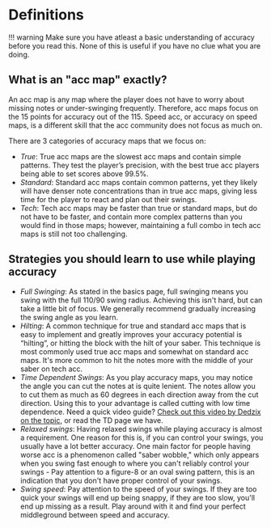 # Definitions

!!! warning
    Make sure you have atleast a basic understanding of accuracy before you read this. None of this is useful if you have no clue what you are doing.

## What is an "acc map" exactly?

An acc map is any map where the player does not have to worry about missing notes or under-swinging frequently. Therefore, acc maps focus on the 15 points for accuracy out of the 115. Speed acc, or accuracy on speed maps, is a different skill that the acc community does not focus as much on.

There are 3 categories of accuracy maps that we focus on:

- _True_: True acc maps are the slowest acc maps and contain simple patterns. They test the player’s precision, with the best true acc players being able to set scores above 99.5%.
- _Standard_: Standard acc maps contain common patterns, yet they likely will have denser note concentrations than in true acc maps, giving less time for the player to react and plan out their swings.
- _Tech_: Tech acc maps may be faster than true or standard maps, but do not have to be faster, and contain more complex patterns than you would find in those maps; however, maintaining a full combo in tech acc maps is still not too challenging.

## Strategies you should learn to use while playing accuracy

- _Full Swinging_: As stated in the basics page, full swinging means you swing with the full 110/90 swing radius. Achieving this isn't hard, but can take a little bit of focus. We generally recommend gradually increasing the swing angle as you learn.
- _Hilting_: A common technique for true and standard acc maps that is easy to implement and greatly improves your accuracy potential is “hilting”, or hitting the block with the hilt of your saber. This technique is most commonly used true acc maps and somewhat on standard acc maps. It's more common to hit the notes more with the middle of your saber on tech acc.
- _Time Dependent Swings_: As you play accuracy maps, you may notice the angle you can cut the notes at is quite lenient. The notes allow you to cut them as much as 60 degrees in each direction away from the cut direction. Using this to your advantage is called cutting with low time dependence. Need a quick video guide? [Check out this video by Dedzix on the topic,](https://www.youtube.com/watch?v=Ne6nXhlp35A) or read the TD page we have.
- _Relaxed swings_: Having relaxed swings while playing accuracy is almost a requirement. One reason for this is, if you can control your swings, you usually have a lot better accuracy. One main factor for people having worse acc is a phenomenon called "saber wobble," which only appears when you swing fast enough to where you can't reliably control your swings - Pay attention to a figure-8 or an oval swing pattern, this is an indication that you don't have proper control of your swings.
- _Swing speed_: Pay attention to the speed of your swings. If they are too quick your swings will end up being snappy, if they are too slow, you'll end up missing as a result. Play around with it and find your perfect middleground between speed and accuracy.
